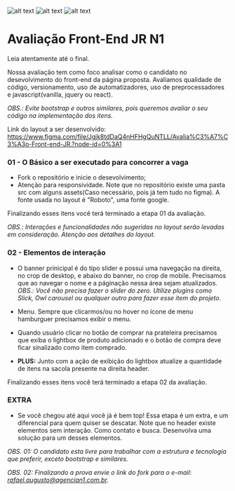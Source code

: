![alt text](https://github.com/dassatavares/vagadev-jr/blob/main/src/images/1.png)
![alt text](https://github.com/dassatavares/vagadev-jr/blob/main/src/images/2.png)
![alt text](https://github.com/dassatavares/vagadev-jr/blob/main/src/images/3.png)

# Avaliação Front-End JR N1 #

Leia atentamente até o final.

Nossa avaliação tem como foco analisar como o candidato no desevolvimento do front-end da página proposta.
Avaliamos qualidade de código, versionamento, uso de automatizadores, uso de preprocessadores e javascript(vanilla, jquery ou react).

*OBS.: Evite bootstrap e outros similares, pois queremos avaliar o seu código na implementação dos itens.*

Link do layout a ser desenvolvido: https://www.figma.com/file/Jgjk8tdDaQ4nHFHgQuNTLL/Avalia%C3%A7%C3%A3o-Front-end-JR.?node-id=0%3A1

### 01 - O Básico a ser executado para concorrer a vaga ###
* Fork o repositório e inicie o desevolvimento;
* Atenção para responsividade. 
Note que no repositório existe uma pasta src com alguns assets(Caso necessário, pois já tem tudo no figma). A fonte usada no layout é "Roboto", uma fonte google.

Finalizando esses itens você terá terminado a etapa 01 da avaliação.

*OBS.: Interações e funcionalidades não sugeridas no layout serão levadas em consideração. Atenção aos detalhes do layout.*

### 02 - Elementos de interação ###
* O banner prinicipal é do tipo slider e possui uma navegação na direita, no crop de desktop, e abaixo do banner, no crop de mobile. Precisamos que ao navegar o nome e a páginação nessa área sejam atualizados. *OBS.: Você não precisa fazer o slider do zero. Utilize plugins como Slick, Owl carousel ou qualquer outro para fazer esse item do projeto*.

* Menu. Sempre que clicarmos/ou no hover no ícone de menu hamburguer precisamos exibir o menu.

* Quando usuário clicar no botão de comprar na prateleira precisamos que exiba o lightbox de produto adicionado e o botão de compra deve ficar sinalizado como item comprado.

* **PLUS:** Junto com a ação de exibição do lightbox atualize a quantidade de itens na sacola presente na direita header.

Finalizando esses itens você terá terminado a etapa 02 da avaliação.

### EXTRA ###
* Se você chegou até aqui você já é bem top! Essa etapa é um extra, e um diferencial para quem quiser se descatar. Note que no header existe elementos sem interação. Como contato e busca. Desenvolva uma solução para um desses elementos.


*OBS. 01: O candidato esta livre para trabalhar com a estrutura e tecnologia que preferir, exceto bootstrap e similares.*

*OBS. 02: Finalizando a prova envie o link do fork para o e-mail: rafael.augusto@agencian1.com.br.*
